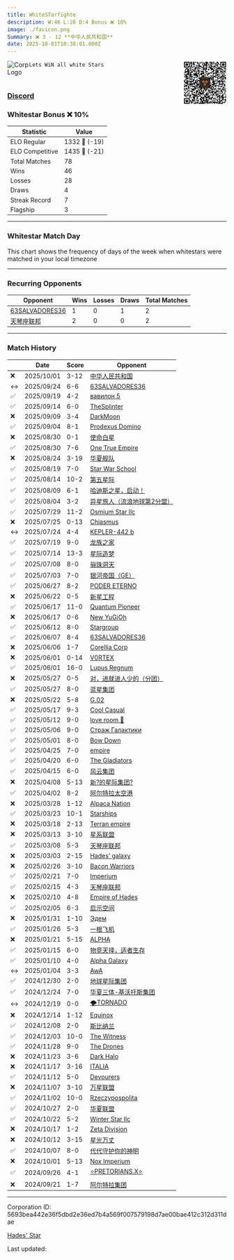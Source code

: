 ```yaml
---
title: ​WhiteSTarfighte
description: W:46 L:28 D:4 Bonus ❌ 10%
image: ./favicon.png
Summary: ❌ 3 - 12 **中华人民共和国**
date: 2025-10-01T10:38:01.000Z
---
```

<head>
<link rel="icon" type="image/x-icon" href="./favicon.ico">
</head>
<img align="left" width="50" height="50" src="./favicon.ico" alt="Corp Logo"><img align="right" width="100" height="100" src="./qr.png" alt="QR Code">

```
Lets WiN all white Stars
```
<br>

### [Discord](https://discord.gg/Nope)
### Whitestar Bonus ❌ 10%

| Statistic | Value |
| --- | --- |
| ELO Regular | 1332 🔻  (-19)|
| ELO Competitive | 1435 🔻  (-21)|
| Total Matches | 78 |
| Wins | 46 |
| Losses | 28 |
| Draws | 4 |
| Streak Record | 7 |
| Flagship | 3 |

---

### Whitestar Match Day

This chart shows the frequency of days of the week when whitestars were matched in your local timezone

<!-- Load Chart.js from jsDelivr CDN -->
<script src="https://cdn.jsdelivr.net/npm/chart.js@4.0.1"></script>

<!-- Create a canvas element where the chart will be rendered -->
<canvas id="myChart" width="400" height="200"></canvas>

<!-- JavaScript code to render the bar chart -->
<script>
    document.addEventListener("DOMContentLoaded", function() {
        // Ensure scanTime is an array; if empty, handle accordingly
        let timestamps = [1758883081,1758307048,1757860891,1757416212,1756978142,1756539171,1756089107,1756081727,1755641509,1755191966,1754734613,1754300405,1753862316,1753395355,1752990271,1752954214,1752496248,1752060907,1751543171,1751110823,1750617403,1750181053,1749743505,1749739297,1749306957,1748870883,1748814395,1748373876,1748355242,1747925212,1747923106,1747484996,1747024339,1746591221,1746105592,1745660312,1745186592,1744739740,1744285977,1743666024,1743204668,1742754785,1742318406,1741880570,1741432838,1740994426,1740554185,1740115454,1739675378,1739213637,1738770986,1738333119,1737885379,1737442168,1736986275,1736513819,1736063327,1735584166,1735149332,1734640057,1734198976,1733747833,1733233705,1732786565,1732334810,1731889294,1731452971,1731020532,1730517201,1730079060,1729621421,1729184477,1728740556,1728304481,1727857614,1727366582,1726932677,1726471215];

        const fontColor = 'rgba(64, 128, 160, 1)';

        // Function to convert Unix timestamps to day of the week (0=Sunday, 6=Saturday)
        function getDayOfWeek(timestamp) {
            return new Date(timestamp * 1000).getDay();
        }

        // Initialize an array to count occurrences for each day of the week
        let dayCounts = [0, 0, 0, 0, 0, 0, 0];

        // Populate the dayCounts array based on the scanTime data
        timestamps.forEach(ts => {
            let dayOfWeek = getDayOfWeek(ts);
            dayCounts[dayOfWeek]++;
        });

        // Chart.js configuration for the bar chart
        const data = {
            labels: ['Sunday', 'Monday', 'Tuesday', 'Wednesday', 'Thursday', 'Friday', 'Saturday'],
            datasets: [{
                data: dayCounts,
                backgroundColor: [
                    'rgba(0, 191, 255, 0.2)',   // Deep Sky Blue (Sunday)
                    'rgba(135, 206, 250, 0.2)', // Light Sky Blue (Monday)
                    'rgba(173, 216, 230, 0.2)', // Light Blue (Tuesday)
                    'rgba(214, 236, 243, 0.2)', // Custom light blue (Wednesday)
                    'rgba(173, 216, 230, 0.2)', // Light Blue (Thursday)
                    'rgba(135, 206, 250, 0.2)', // Light Sky Blue (Friday)
                    'rgba(0, 191, 255, 0.2)'    // Deep Sky Blue (Saturday)
                ],
                borderColor: [
                    'rgba(0, 191, 255, 1)',
                    'rgba(135, 206, 250, 1)',
                    'rgba(173, 216, 230, 1)',
                    'rgba(214, 236, 243, 1)',
                    'rgba(173, 216, 230, 1)',
                    'rgba(135, 206, 250, 1)',
                    'rgba(0, 191, 255, 1)'
                ],
                borderWidth: 1,
                minBarLength: 5
            }]
        };

        const config = {
            type: 'bar',
            data: data,
            options: {
                scales: {
                    y: {
                        beginAtZero: true,
                        ticks: {
                            stepSize: 1,
                            color: fontColor
                        },
                        grid: {
                            color: 'rgba(255, 255, 255, 0.2)'
                        }
                    },
                    x: {
                        ticks: {
                            color: fontColor
                        },
                        grid: {
                            display: false 
                        }
                    }
                },
                plugins: {
                    legend: {
                        display: false
                    }
                }
            }
        };

        // Render the chart
        const ctx = document.getElementById('myChart').getContext('2d');
        const myChart = new Chart(ctx, config);
    });
</script>
    
---
### Recurring Opponents

| Opponent | Wins | Losses | Draws | Total Matches |
| --- | --- | --- | --- | --- |
| [63SALVADORES36](https://ws.tsl.rocks/corp/ac4e1665a51bdd039d04798e56c3bd85b526c57cf7015fd400b6c8d8ccd959a3/) | 1 | 0 | 1 | 2 |
| [天琴座联邦](https://ws.tsl.rocks/corp/3928bc72ac4a6520e6d501a9b13f0595b3401845fb184b605fa521b90cd01fe9/) | 2 | 0 | 0 | 2 |

---
### Match History

|  | Date | Score | Opponent |
| --- | --- | --- | --- |
| ❌ | 2025/10/01 | 3-12 | [中华人民共和国](https://ws.tsl.rocks/corp/2acf0be46829b53620f0aa02fc71aaa7e3e9c54d9446951bb26288c05727ae84/) |
| ↔️ | 2025/09/24 | 6-6 | [63SALVADORES36](https://ws.tsl.rocks/corp/ac4e1665a51bdd039d04798e56c3bd85b526c57cf7015fd400b6c8d8ccd959a3/) |
| ✅ | 2025/09/19 | 4-2 | [вавилон 5](https://ws.tsl.rocks/corp/9fb82c905e6843abf36a6911b09a7bbe345d48e4e2a0073f1cfb65e8cc164ae5/) |
| ✅ | 2025/09/14 | 6-0 | [TheSplinter](https://ws.tsl.rocks/corp/e10751fafef3e751eb448eb52dc4a21f3279a4382693e3de856fc8d029fdb823/) |
| ❌ | 2025/09/09 | 3-4 | [DarkMoon](https://ws.tsl.rocks/corp/90066f3df9499804310418b33334c0ae72f144b5592c4863ac52d2b2eace302a/) |
| ✅ | 2025/09/04 | 8-1 | [Prodexus Domino](https://ws.tsl.rocks/corp/85917429bb52fbc2dac3f7310ca739f27cae6f39ad628c7d42e2985267005e77/) |
| ❌ | 2025/08/30 | 0-1 | [使命白星](https://ws.tsl.rocks/corp/88e828c55c07286950a3296b00ca2a7a9cc2f1a0139e9cf4c6e54229f821e952/) |
| ✅ | 2025/08/30 | 7-6 | [One True Empire](https://ws.tsl.rocks/corp/7e29d1af231dce04c39b39f2cd8e189806f7d6a74a9199861598c2e27fdc5029/) |
| ❌ | 2025/08/24 | 3-19 | [华夏舰队](https://ws.tsl.rocks/corp/abd6d05a100ffdde2d15abd725a209bfbbf069b60b10ddeac88e88da66191472/) |
| ✅ | 2025/08/19 | 7-0 | [Star War School](https://ws.tsl.rocks/corp/bc547471cfb7aa2682ad1959c806ce65b7b97b8f8749723998cce3c740734a54/) |
| ✅ | 2025/08/14 | 10-2 | [第五星际](https://ws.tsl.rocks/corp/8f0d25fe4c802f32f4d3d4ad1a84583c5ae98e4a788a1fa260ef9bd70268818b/) |
| ✅ | 2025/08/09 | 6-1 | [哈迪斯之星，启动！](https://ws.tsl.rocks/corp/bc58305a02f7392f340d26a3becd4784de7360dd5264df9e85d73116b93496d8/) |
| ✅ | 2025/08/04 | 3-2 | [异星旅人（流浪地球第2分盟）](https://ws.tsl.rocks/corp/9dc08f39359c6ef107f59f385544278a55c72ff4689e9a06a4e639197e7dfac1/) |
| ✅ | 2025/07/29 | 11-2 | [Osmium Star llc](https://ws.tsl.rocks/corp/edd3ac94ea8ee1cf441e904ff29c48c21fa5db83af6eb5a6e83ae236b3872b22/) |
| ❌ | 2025/07/25 | 0-13 | [Chiasmus](https://ws.tsl.rocks/corp/5e1e520f8c04bfa18e2f0bdad432fd5788b965dbcbd47d9f351c3d3074aca34d/) |
| ↔️ | 2025/07/24 | 4-4 | [KEPLER\-442 b](https://ws.tsl.rocks/corp/c9e8ef79747025d87acfcacbae38ece23cad9cc7da1d7e440fe4dc1419e6d374/) |
| ✅ | 2025/07/19 | 9-0 | [龙族之家](https://ws.tsl.rocks/corp/4951f6e13d787e8798ea15bd6893c755a561a89e7946c6b35edcc00353af5e60/) |
| ✅ | 2025/07/14 | 13-3 | [星际造梦](https://ws.tsl.rocks/corp/aa25ebf7f012818b7ee0d4ed4bef10a7f6c2a22b528584e91d5b3a78355eeabd/) |
| ✅ | 2025/07/08 | 8-0 | [骊珠洞天](https://ws.tsl.rocks/corp/b4d7d82bf1a40a19c41bf51fdc6f938a1b111dfa8869d3008ae91d248485253c/) |
| ✅ | 2025/07/03 | 7-0 | [银河帝国（GE）](https://ws.tsl.rocks/corp/09414c731b95eefa36b6408f61d483856d4cc0a4bf786e651c0c1f564fac5c1a/) |
| ✅ | 2025/06/27 | 8-2 | [PODER ETERNO](https://ws.tsl.rocks/corp/57d0f28e0092febc8df34805f3199249e0890faa0381ef2f14065fd3c39ec2b1/) |
| ❌ | 2025/06/22 | 0-5 | [新星工程](https://ws.tsl.rocks/corp/22f9ba6fe47854adceeccbf19b9818b2338270bc2711f18dc2238d12e40f7b32/) |
| ✅ | 2025/06/17 | 11-0 | [Quantum Pioneer](https://ws.tsl.rocks/corp/fe4e5b559382124e9a6e83ce04fc490dbfb51a1f3ad7377fe9c69c8d239c25da/) |
| ❌ | 2025/06/17 | 0-6 | [New YuGiOh](https://ws.tsl.rocks/corp/14dfb83015e3c431e3b62aa4d0a6966657e5a34996e34d185efb92f703eda337/) |
| ✅ | 2025/06/12 | 8-0 | [Stargroup](https://ws.tsl.rocks/corp/cf430206a6a585f302ac5d76adf50b780f002f52ebbb82b323f933f5a0a25c4f/) |
| ✅ | 2025/06/07 | 8-4 | [63SALVADORES36](https://ws.tsl.rocks/corp/ac4e1665a51bdd039d04798e56c3bd85b526c57cf7015fd400b6c8d8ccd959a3/) |
| ❌ | 2025/06/06 | 1-7 | [Corellia Corp](https://ws.tsl.rocks/corp/d3813c9aa0d7db5581d7e4799a89837cd3bc6d47bbe2639a295b56f5afc1b93f/) |
| ❌ | 2025/06/01 | 0-14 | [V0RTEX](https://ws.tsl.rocks/corp/dfbf2c493d0f00dab04291385bfd5d8b9673e7234e9cdaabddbff84f01ab0272/) |
| ✅ | 2025/06/01 | 16-0 | [Lupus Regnum](https://ws.tsl.rocks/corp/5d09edd698e4bd37f80fdeb19605360b985df7035b132f7cf4749dd1390098a9/) |
| ❌ | 2025/05/27 | 0-5 | [对，进就进人少的（分团）](https://ws.tsl.rocks/corp/69a860d3020745a9088fa70fa7ebc4caaa8a6181832961bcd607fbfa627203f3/) |
| ✅ | 2025/05/27 | 8-0 | [蓝星集团](https://ws.tsl.rocks/corp/9d718b80beaf9682ccde175169372b72f70b75bb593770762dfc9e990cbd098a/) |
| ❌ | 2025/05/22 | 5-8 | [G\.02](https://ws.tsl.rocks/corp/3d66e65d60badaec626f25167e924ca012f6a859eee35b41a49a6e00ded7c124/) |
| ✅ | 2025/05/17 | 9-3 | [Cool Casual](https://ws.tsl.rocks/corp/9a2a796d16f4c8e1d525d5964621454c42a10aa6c544766a55463862c9d3b6f0/) |
| ✅ | 2025/05/12 | 9-0 | [love room 🏪](https://ws.tsl.rocks/corp/7ca0bfed7ce63805cc97ad100c6ab05ebf10c690abcaf3ccd3071f4688fbf57d/) |
| ✅ | 2025/05/06 | 9-0 | [Страж Галактики](https://ws.tsl.rocks/corp/ab4f340d0afdb0896e9ea68431795c811edc1afc130d1e15d53b78abfaf1bace/) |
| ✅ | 2025/05/01 | 8-0 | [Bow Down](https://ws.tsl.rocks/corp/402b459520fde5ca47dbb493e4f75201464ab1d46cc1b8dad2f321217265bef4/) |
| ✅ | 2025/04/25 | 7-0 | [empire](https://ws.tsl.rocks/corp/c59bf8dfb57f9bfc0a87735b00299b45d32d3607628d7879e2bd9711fec3e90f/) |
| ✅ | 2025/04/20 | 6-0 | [The Gladiators](https://ws.tsl.rocks/corp/4aa9000c49c8a988df27932c5a5840800303bdb713ef35f9d207a4da7f6b0337/) |
| ✅ | 2025/04/15 | 6-0 | [风云集团](https://ws.tsl.rocks/corp/3ca747bf4a1e2d8605f7b6e8dd589c2fa5856ae2e3050355378b49fd64a86c1f/) |
| ❌ | 2025/04/08 | 5-13 | [新?的星际集团?](https://ws.tsl.rocks/corp/22bf8dd694333c9c627c373b02fed1704094cf10e94618c1f79feaef53183e7e/) |
| ✅ | 2025/04/02 | 8-2 | [阿尔特拉太空港](https://ws.tsl.rocks/corp/e534fc2f753336290d411e489dcfbedb0e6e7e5608a9bcaa30edae8638595a9d/) |
| ❌ | 2025/03/28 | 1-12 | [Alpaca Nation](https://ws.tsl.rocks/corp/183ddf96d070e4587235f1fe8f0c8a6a5a4af354f44fae28416fe492a1f8f9d1/) |
| ✅ | 2025/03/23 | 10-1 | [Starships](https://ws.tsl.rocks/corp/b75dd27a38d238b4d9cd11637820796c7df082496dc05190e61fc675f71b05db/) |
| ❌ | 2025/03/18 | 2-13 | [Terran empire](https://ws.tsl.rocks/corp/ca5552c1a800772ddb6671c92cdaed340e0dcac55d22809ed72c1ead2a701c2d/) |
| ❌ | 2025/03/13 | 3-10 | [星系联盟](https://ws.tsl.rocks/corp/701707befdc5df7661af18b4d249ef83b62ca47ad90084d24cfb776112ee4a36/) |
| ✅ | 2025/03/08 | 5-3 | [天琴座联邦](https://ws.tsl.rocks/corp/3928bc72ac4a6520e6d501a9b13f0595b3401845fb184b605fa521b90cd01fe9/) |
| ❌ | 2025/03/03 | 2-15 | [Hades’ galaxy](https://ws.tsl.rocks/corp/a5161db8db3228457dcd60bba1f4edee3636f916b6d20b3fdedb04a4fb6f117e/) |
| ❌ | 2025/02/26 | 3-10 | [Bacon Warriors](https://ws.tsl.rocks/corp/ec62b01fc96adc2a7b7ac4077438e5153eeefc94740fab8309dcb6613e3a7f48/) |
| ✅ | 2025/02/21 | 7-0 | [Imperium](https://ws.tsl.rocks/corp/1bee8539d5e3c0f0b83f326b0f0e279264bdce34dbe65b7f644ca62190e407f0/) |
| ✅ | 2025/02/15 | 4-3 | [天琴座联邦](https://ws.tsl.rocks/corp/3928bc72ac4a6520e6d501a9b13f0595b3401845fb184b605fa521b90cd01fe9/) |
| ❌ | 2025/02/10 | 4-8 | [Empire of Hades](https://ws.tsl.rocks/corp/5772c612f584faa0a1fcb0a9a96f08ee4ebba1f4cc1105d95634c651bddf54bf/) |
| ✅ | 2025/02/05 | 6-3 | [启示空间](https://ws.tsl.rocks/corp/92581941aa4cb7fce206e45a4bbd748a9eb5ae0fb8041a08d0fb28546a40d455/) |
| ❌ | 2025/01/31 | 1-10 | [Эдем](https://ws.tsl.rocks/corp/a61dc2c639a91f5b725d43d306ba2eebe1770c92499d7d92086b7a097f939c0d/) |
| ✅ | 2025/01/26 | 5-3 | [一根飞机](https://ws.tsl.rocks/corp/459077a8d857a7bd7ee9caafa2c5ed27ac2416d2280965dd22d4293302cb9de0/) |
| ❌ | 2025/01/21 | 5-15 | [ALPHA](https://ws.tsl.rocks/corp/e30ca8011a6277e53ef6e20d413ae271f480b54849c0746d74231c83fdd3acf4/) |
| ✅ | 2025/01/15 | 6-0 | [物竞天择，适者生存](https://ws.tsl.rocks/corp/37d348d8b1c6a4ff8594f28196a593a0ba8fb565b62b6bbcc6dae46c2de660cf/) |
| ✅ | 2025/01/10 | 4-0 | [Alpha Galaxy](https://ws.tsl.rocks/corp/9abcb558e094026cc6bd9a73f98a9d957a5fa21d3c43ea80848419c844a83775/) |
| ↔️ | 2025/01/04 | 3-3 | [AwA](https://ws.tsl.rocks/corp/9e1ba6b6db84b30e4d5cc2ff2933e0472d2e943670f25b712564f1cc01a63feb/) |
| ✅ | 2024/12/30 | 2-0 | [地球星际集团](https://ws.tsl.rocks/corp/05094116a999d8e077c5e53dc2241a870c7dc2e68e016455c606ada0dcb40b62/) |
| ✅ | 2024/12/24 | 7-0 | [华夏三体\-基沃托斯集团](https://ws.tsl.rocks/corp/2a0e5e40c4264cc5c8543ba1f6f41772d2059010c0a58381251017412b294ef7/) |
| ↔️ | 2024/12/19 | 0-0 | [🌪TORNADO](https://ws.tsl.rocks/corp/df15d02d32c67d60995e68d6c4197c23b340a0a985f04280563d8d07bd4536fa/) |
| ❌ | 2024/12/14 | 1-12 | [Equinox](https://ws.tsl.rocks/corp/d6f4702c0a85549d019474868a68ecc1a6c546d73fa31f9336ee639a906ff0fe/) |
| ✅ | 2024/12/08 | 2-0 | [斯比纳兰](https://ws.tsl.rocks/corp/ce756ff97542e6fa8d518319e6575aae1d01eb23dd906fee3e3cbb98b442b68f/) |
| ✅ | 2024/12/03 | 10-0 | [The Witness](https://ws.tsl.rocks/corp/b7b956df82c516f3d2c025c8ce1a2c4932eab3de4a2f63b49184241db2b3075c/) |
| ✅ | 2024/11/28 | 9-0 | [The Drones](https://ws.tsl.rocks/corp/9c2723bb068babe4c73bfc848efbd77209732ae432badf52b7e9b01099f42e43/) |
| ❌ | 2024/11/23 | 3-6 | [Dark Halo](https://ws.tsl.rocks/corp/f6ed7c780faf133d3fe411b9ed88480608a56064328539891d1b4348242954f6/) |
| ❌ | 2024/11/17 | 3-16 | [ITALIA](https://ws.tsl.rocks/corp/50983e789fe433b3974f5e28fe71a160d7d15afecfc7f2b89595a1a52391fda2/) |
| ✅ | 2024/11/12 | 5-0 | [Devourers](https://ws.tsl.rocks/corp/8b11fb529b6388e78677d5025d5973063a49ee25a297a52cda3859faa20ee5ca/) |
| ❌ | 2024/11/07 | 3-10 | [万星联盟](https://ws.tsl.rocks/corp/d026d8709834bc63f871c9bad372f834210c3efaa3826f53984199523d2ed9ed/) |
| ✅ | 2024/11/02 | 10-0 | [Rzeczypospolita](https://ws.tsl.rocks/corp/669a044e2d8e476c293b7bdc70511065849ca26356c1f3062cc7570251459d6b/) |
| ✅ | 2024/10/27 | 2-0 | [华夏联盟](https://ws.tsl.rocks/corp/2c648f8c6a0963f1a86b1a1ca787f67c02ee58838a809427b68d3546b89078ac/) |
| ✅ | 2024/10/22 | 5-2 | [Winter Star llc](https://ws.tsl.rocks/corp/89b20821cb6e619dced74a6e153a1d3ceafa70b1035fb7d61a6920d375e49f50/) |
| ❌ | 2024/10/17 | 1-2 | [Zeta Division](https://ws.tsl.rocks/corp/29335e52f4b0c4ae92db98c395d2f4969201d0ddc31bb7f112bd6d3eeb97182c/) |
| ❌ | 2024/10/12 | 3-15 | [星光万丈](https://ws.tsl.rocks/corp/92ad2a305a74e168b57771140461b4d226e1e8cac17b4f77027d5a67ead5fa1d/) |
| ✅ | 2024/10/07 | 8-0 | [代代守护你的神明](https://ws.tsl.rocks/corp/6960f4c6ded90a45fd53df8d3d1b3cf4576ceb471ab4dc9b6931f04c6ea5ac9c/) |
| ❌ | 2024/10/01 | 5-13 | [Nox Imperium](https://ws.tsl.rocks/corp/b60fb003fae650d1de18e7bca4fad04f9805501f4568d07ceb47bffdfeb613c1/) |
| ✅ | 2024/09/26 | 4-1 | [⭐PRETORIANS\.X⭐](https://ws.tsl.rocks/corp/cb69b877d0e7ac86c3ce149f74e3c8db3a6352f330dc8da3e9754e9468a3255a/) |
| ❌ | 2024/09/21 | 1-7 | [阿尔特拉集团](https://ws.tsl.rocks/corp/b44d9d872fc500197dc86de9d5038463acd771333da46a48b5b55cd33baea1cf/) |

---
Corporation ID: 5693bea442e36f5dbd2e36ed7b4a569f007579198d7ae00bae412c312d311dae

[Hades' Star](https://www.hadesstar.com)
<script src="/assets/localtime.js"></script>
<div>
  Last updated: <span class="last-updated-date" data-unix-time="1759315081"></span>
</div>